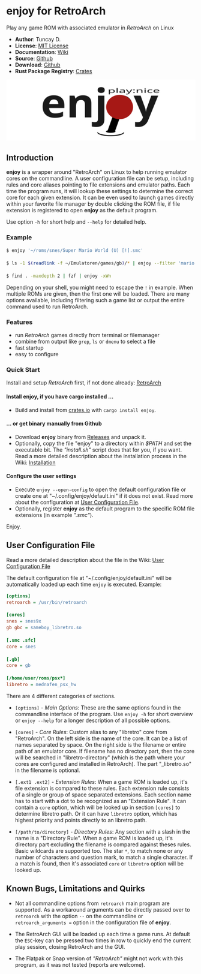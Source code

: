 # enjoy for RetroArch

Play any game ROM with associated emulator in *RetroArch* on Linux

- **Author**: Tuncay D.
- **License**: [MIT License](LICENSE)
- **Documentation**: [Wiki](https://github.com/thingsiplay/enjoy/wiki)
- **Source**: [Github](https://github.com/thingsiplay/enjoy)
- **Download**: [Github](https://github.com/thingsiplay/enjoy/releases)
- **Rust Package Registry**: [Crates](https://crates.io/crates/enjoy/)

![enjoy](./img/enjoy_logo.svg "enjoy")

## Introduction

**enjoy** is a wrapper around "RetroArch" on Linux to help running emulator
cores on the commandline.  A user configuration file can be setup, including
rules and core aliases pointing to file extensions and emulator paths.  Each
time the program runs, it will lookup these settings to determine the correct
core for each given extension.  It can be even used to launch games directly
within your favorite file manager by double clicking the ROM file, if file
extension is registered to open **enjoy** as the default program.

Use option `-h` for short help and `--help` for detailed help.

### Example

```bash
$ enjoy '~/roms/snes/Super Mario World (U) [!].smc'

$ ls -1 $(readlink -f ~/Emulatoren/games/gb)/* | enjoy --filter 'mario' -xWn

$ find . -maxdepth 2 | fzf | enjoy -xWn
```

Depending on your shell, you might need to escape the `!` in example. When
multiple ROMs are given, then the first one will be loaded. There are many
options available, including filtering such a game list or output the entire
command used to run RetroArch.

### Features

- run *RetroArch* games directly from terminal or filemanager
- combine from output like `grep`, `ls` or `dmenu` to select a file
- fast startup
- easy to configure

### Quick Start

Install and setup *RetroArch* first, if not done already:
[RetroArch](https://www.retroarch.com/)

#### Install **enjoy**, if you have cargo installed ...

- Build and install from [crates.io](https://crates.io/crates/enjoy/) with
   `cargo install enjoy`.

#### ... or get binary manually from Github

- Download **enjoy** binary from
  [Releases](https://github.com/thingsiplay/enjoy/releases) and unpack it.
- Optionally, copy the file "enjoy" to a directory within *$PATH* and set the
  executable bit.  The *"install.sh"* script does that for you, if you want.
  Read a more detailed description about the installation process in the Wiki:
  [Installation](https://github.com/thingsiplay/enjoy/wiki/Installation)

#### Configure the user settings

- Execute `enjoy --open-config` to open the default configuration file or
  create one at "~/.config/enjoy/default.ini" if it does not exist.  Read more
  about the configuration at
  [User Configuration File](User-Configuration-File).
- Optionally, register **enjoy** as the default program to the specific ROM
  file extensions (in example *".smc"*).

Enjoy.

## User Configuration File

Read a more detailed description about the file in the Wiki:
[User Configuration File](https://github.com/thingsiplay/enjoy/wiki/User-Configuration-File)

The default configuration file at "~/.config/enjoy/default.ini" will be
automatically loaded up each time `enjoy` is executed.  Example:

```ini
[options]
retroarch = /usr/bin/retroarch

[cores]
snes = snes9x
gb gbc = sameboy_libretro.so

[.smc .sfc]
core = snes

[.gb]
core = gb

[/home/user/roms/psx*]
libretro = mednafen_psx_hw
```

There are 4 different categories of sections.

- `[options]` - *Main Options*:  These are the same options found in the
  commandline interface of the program.  Use `enjoy -h` for short overview or
  `enjoy --help` for a longer description of all possible options.

- `[cores]` - *Core Rules*:  Custom alias to any "libretro" core from
  "RetroArch".  On the left side is the name of the core.  It can be a list of
  names separated by space.  On the right side is the filename or entire path
  of an emulator core.  If filename has no directory part, then the core will
  be searched in "libretro-directory" (which is the path where your cores are
  configured and installed in RetroArch).  The part "\_libretro.so" in the
  filename is optional.

- `[.ext1 .ext2]` - *Extension Rules*:  When a game ROM is loaded up, it's file
  extension is compared to these rules.  Each extension rule consists of a
  single or group of space separated extensions.  Each section name has to
  start with a dot to be recognized as an "Extension Rule".  It can contain a
  `core` option, which will be looked up in section `[cores]` to determine
  libretro path.  Or it can have `libretro` option, which has highest priority
  and points directly to an libretro path.

- `[/path/to/directory]` - *Directory Rules*:  Any section with a slash in the
  name is a "Directory Rule".  When a game ROM is loaded up, it's directory
  part excluding the filename is compared against theses rules.  Basic
  wildcards are supported too.  The star `*`, to match none or any number of
  characters and question mark, to match a single character.  If a match is
  found, then it's associated `core` or `libretro` option will be looked up.

## Known Bugs, Limitations and Quirks

- Not all commandline options from `retroarch` main program are supported.  As
  a workaround arguments can be directly passed over to `retroarch` with the
  option `--` on the commandline or `retroarch_arguments =` option in the
  configuration file of **enjoy**.

- The RetroArch GUI will be loaded up each time a game runs.  At default the
  `ESC`-key can be pressed two times in row to quickly end the current play
  session, closing RetroArch and the GUI.

- The Flatpak or Snap version of *"RetroArch"* might not work with this
  program, as it was not tested (reports are welcome).
